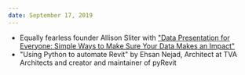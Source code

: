 ```yaml
---
date: September 17, 2019
---
```

 * Equally fearless founder Allison Sliter with ["Data Presentation for Everyone: Simple Ways to Make Sure Your Data Makes an Impact"](https://github.com/pydatapdx/meetups/tree/master/2019-09-17)
 * "Using Python to automate Revit" by Ehsan Nejad, Architect at TVA Architects and creator and maintainer of pyRevit
